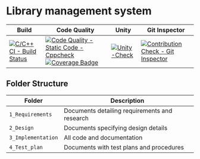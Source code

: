 # Library management system

Build | Code Quality | Unity | Git Inspector
|---------|------------|-----------|----------------
[![C/C++ CI - Build Status](https://github.com/Rahul1656/Stepin/actions/workflows/c-cpp.yml/badge.svg)](https://github.com/Rahul1656/Stepin/actions/workflows/c-cpp.yml)|[![Code Quality - Static Code - Cppcheck](https://github.com/Rahul1656/Stepin/actions/workflows/cppcheck.yml/badge.svg)](https://github.com/Rahul1656/Stepin/actions/workflows/cppcheck.yml)  [![Coverage Badge](https://img.shields.io/badge/coverage-98.71%25-blue)]()  | [![Unity-Check](https://github.com/arc-arnob/LnT_Mini_Project/actions/workflows/arc-unity.yml/badge.svg)](https://github.com/arc-arnob/LnT_Mini_Project/actions/workflows/arc-unity.yml) | [![Contribution Check - Git Inspector](https://github.com/Rahul1656/Stepin/actions/workflows/gitinspector.yml/badge.svg)](https://github.com/Rahul1656/Stepin/actions/workflows/gitinspector.yml)


## Folder Structure
Folder             | Description
-------------------| -----------------------------------------
`1_Requirements`   | Documents detailing requirements and research
`2_Design`         | Documents specifying design details
`3_Implementation` | All code and documentation
`4_Test_plan`      | Documents with test plans and procedures

